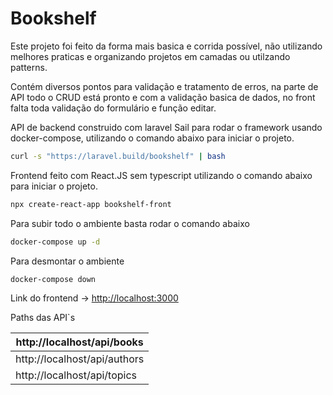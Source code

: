 # Bookshelf

Este projeto foi feito da forma mais basica e corrida possível, não utilizando melhores praticas e organizando projetos em camadas ou utilzando patterns.

Contém diversos pontos para validação e tratamento de erros, na parte de API todo o CRUD está pronto e com a validação basica de dados, no front falta  toda validação do formulário e função editar.



API de backend construido com laravel Sail para rodar o framework usando docker-compose, utilizando o comando abaixo para iniciar o projeto.

```bash
curl -s "https://laravel.build/bookshelf" | bash
```

Frontend feito com React.JS sem typescript utilizando o comando abaixo para iniciar o projeto.

```bash
npx create-react-app bookshelf-front
```

Para subir todo o ambiente basta rodar o comando abaixo

```bash
docker-compose up -d
```

Para desmontar o ambiente

```bash
docker-compose down
```

Link do frontend →  [http://localhost:3000](http://localhost:3000)

Paths das API`s

| http://localhost/api/books   |
| ---------------------------- |
| http://localhost/api/authors |
| http://localhost/api/topics  |
